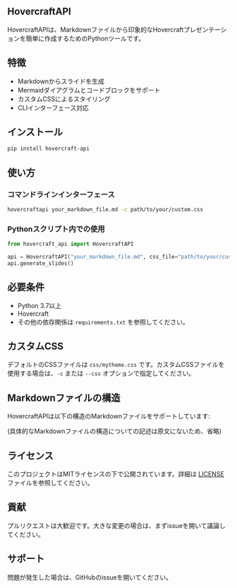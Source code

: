 ## HovercraftAPI

HovercraftAPIは、Markdownファイルから印象的なHovercraftプレゼンテーションを簡単に作成するためのPythonツールです。

## 特徴

* Markdownからスライドを生成
* Mermaidダイアグラムとコードブロックをサポート
* カスタムCSSによるスタイリング
* CLIインターフェース対応

## インストール

```bash
pip install hovercraft-api
```

## 使い方

### コマンドラインインターフェース

```bash
hovercraftapi your_markdown_file.md -c path/to/your/custom.css
```

### Pythonスクリプト内での使用

```python
from hovercraft_api import HovercraftAPI

api = HovercraftAPI("your_markdown_file.md", css_file="path/to/your/custom.css")
api.generate_slides()
```

## 必要条件

* Python 3.7以上
* Hovercraft
* その他の依存関係は `requirements.txt` を参照してください。

## カスタムCSS

デフォルトのCSSファイルは `css/mytheme.css` です。カスタムCSSファイルを使用する場合は、`-c` または `--css` オプションで指定してください。

## Markdownファイルの構造

HovercraftAPIは以下の構造のMarkdownファイルをサポートしています:

(具体的なMarkdownファイルの構造についての記述は原文にないため、省略)

## ライセンス

このプロジェクトはMITライセンスの下で公開されています。詳細は [LICENSE](LICENSE) ファイルを参照してください。

## 貢献

プルリクエストは大歓迎です。大きな変更の場合は、まずissueを開いて議論してください。

## サポート

問題が発生した場合は、GitHubのissueを開いてください。 
